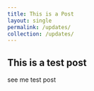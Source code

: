```yaml
---
title: This is a Post
layout: single
permalink: /updates/
collection: /updates/
---
```


## This is a test post

see me test post
